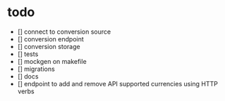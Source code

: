 # todo
- [] connect to conversion source
- [] conversion endpoint
- [] conversion storage
- [] tests
- [] mockgen on makefile
- [] migrations 
- [] docs
- [] endpoint to add and remove API supported currencies using HTTP verbs
